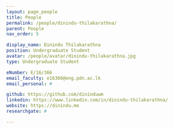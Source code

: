 ```yaml
---
layout: page_people
title: People
permalink: /people/dinindu-thilakarathna/
parent: People
nav_order: 5

display_name: Dinindu Thilakarathna
position: Undergraduate Student
avatar: /people/avatar/dinindu-thilakarathna.jpg
type: Undergraduate Student

eNumber: E/16/366
email_faculty: e16366@eng.pdn.ac.lk
email_personal: #

github: https://github.com/dininduwm
linkedin: https://www.linkedin.com/in/dinindu-thilakarathna/
website: https://dinindu.me
researchgate: #

---
```

